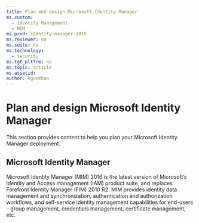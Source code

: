 ```yaml
---
title: Plan and design Microsoft Identity Manager
ms.custom:
  - Identity Management
  - MIM
ms.prod: identity-manager-2015
ms.reviewer: na
ms.suite: na
ms.technology:
  - security
ms.tgt_pltfrm: na
ms.topic: article
ms.assetid:
author: kgremban
---
```

# Plan and design Microsoft Identity Manager
This section provides content to help you plan your Microsoft Identity Manager deployment.

## Microsoft Identity Manager
Microsoft Identity Manager (MIM) 2016 is the latest version of Microsoft’s Identity and Access management (IAM) product suite, and replaces Forefront Identity Manager (FIM) 2010 R2.
MIM provides identity data management and synchronization, authentication and authorization workflows, and self-service identity management capabilities for end-users – group management, credentials management, certificate management, etc.
